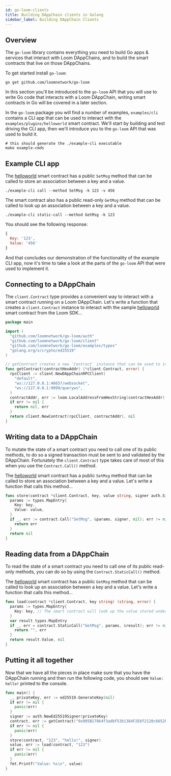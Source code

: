 ```yaml
---
id: go-loom-clients
title: Building DAppChain clients in Golang
sidebar_label: Building DAppChain Clients
---
```


## Overview

The `go-loom` library contains everything you need to build Go apps & services that interact with
Loom DAppChains, and to build the smart contracts that live on those DAppChains.

To get started install `go-loom`:

```shell
go get github.com/loomnetwork/go-loom
```

In this section you'll be introduced to the `go-loom` API that you will use to write Go code
that interacts with a Loom DAppChain, writing smart contracts in Go will be covered in a later
section.

In the `go-loom` package you will find a number of examples, `examples/cli` contains a CLI app that
can be used to interact with the `examples/plugins/helloworld` smart contract. We'll start by
building and test driving the CLI app, then we'll introduce you to the `go-loom` API that was used
to build it.

```shell
# this should generate the ./example-cli executable
make example-cmds
```

## Example CLI app

The [helloworld][] smart contract has a public `SetMsg` method that can be called to store an
association between a key and a value.

```shell
./example-cli call --method SetMsg -k 123 -v 456
```

The smart contract also has a public read-only `GetMsg` method that can be called to look up an
association between a key and a value.

```shell
./example-cli static-call --method GetMsg -k 123
```

You should see the following response:

```js
{
  Key: '123',
  Value: '456'
}
```

And that concludes our demonstration of the functionality of the example CLI app, now it's time to
take a look at the parts of the `go-loom` API that were used to implement it.

## Connecting to a DAppChain

The `client.Contract` type provides a convenient way to interact with a smart contract running on a
Loom DAppChain. Let's write a function that creates a `client.Contract` instance to interact with
the sample [helloworld][] smart contract from the Loom SDK...

```go
package main

import (
  "github.com/loomnetwork/go-loom/auth"
  "github.com/loomnetwork/go-loom/client"
  "github.com/loomnetwork/go-loom/examples/types"
  "golang.org/x/crypto/ed25519"
)

// getContract creates a new `Contract` instance that can be used to interact with a smart contract.
func getContract(contractHexAddr) (*client.Contract, error) {
  rpcClient := client.NewDAppChainRPCClient(
    "default",
    "ws://127.0.0.1:46657/websocket",
    "ws://127.0.0.1:9999/queryws",
  )
  contractAddr, err := loom.LocalAddressFromHexString(contractHexAddr)
  if err != nil {
    return nil, err
  }
  return client.NewContract(rpcClient, contractAddr), nil
}
```

## Writing data to a DAppChain

To mutate the state of a smart contract you need to call one of its public methods, to do so a
signed transaction must be sent to and validated by the DAppChain. Fortunately the `client.Contract`
type takes care of most of this when you use the `Contract.Call()` method.

The [helloworld][] smart contract has a public `SetMsg` method that can be called to store an
association between a key and a value. Let's write a function that calls this method...

```go
func store(contract *client.Contract, key, value string, signer auth.Signer) error {
  params := types.MapEntry{
    Key: key,
    Value: value,
  }
  if _, err := contract.Call("SetMsg", &params, signer, nil); err != nil {
    return err
  }
  return nil
}

```

## Reading data from a DAppChain

To read the state of a smart contract you need to call one of its public read-only methods, you can
do so by using the `Contract.StaticCall()` method.

The [helloworld][] smart contract has a public `GetMsg` method that can be called to look up an
association between a key and a value. Let's write a function that calls this method...

```go
func load(contract *client.Contract, key string) (string, error) {
  params := types.MapEntry{
    Key: key, // The smart contract will look up the value stored under this key.
  }
  var result types.MapEntry
  if _, err = contract.StaticCall("GetMsg", params, &result); err != nil {
    return "", err
  }
  return result.Value, nil
}
```

## Putting it all together

Now that we have all the pieces in place make sure that you have the DAppChain running and then
run the following code, you should see `Value: hello!` printed to the console.

```go
func main() {
  _, privateKey, err := ed25519.GenerateKey(nil)
  if err != nil {
    panic(err)
  }
  signer := auth.NewEd25519Signer(privateKey)
  contract, err := getContract("0x005B17864f3adbF53b1384F2E6f2120c6652F779")
  if err != nil {
    panic(err)
  }
  store(contract, "123", "hello!", signer)
  value, err := load(contract, "123")
  if err != nil {
    panic(err)
  }
  fmt.Printf("Value: %s\n", value)
}
```

[helloworld]: https://github.com/loomnetwork/go-loom/blob/master/examples/plugins/helloworld/helloworld.go